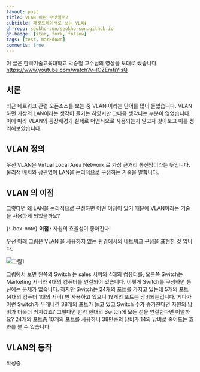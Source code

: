 ```yaml
---
layout: post
title: VLAN 이란 무엇일까?
subtitle: 패킷트레이서로 보는 VLAN
gh-repo: seokho-son/seokho-son.github.io
gh-badge: [star, fork, follow]
tags: [test, markdown]
comments: true
---
```


이 글은 한국기술교육대학교 박승철 교수님의 영상을 토대로 썼습니다. https://www.youtube.com/watch?v=lOZEmfjYIsQ


## 서론

최근 네트워크 관련 오픈소스를 보는 중 VLAN 이라는 단어를 많이 들었습니다. VLAN 하면 가상의 LAN이라는 생각이 들기는 하였지만 
그다음 생각나는 부분이 없었습니다. 이에 따라 VLAN의 등장배경과 실제로 어떤식으로 사용되는지 알고자 찾아보고 이를 정리해보았습니다.



## VLAN 정의

우선 VLAN은 Virtual Local Area Network 로 가상 근거리 통신망이라는 뜻입니다. 물리적 배치와 상관없이 LAN을 논리적으로 구성하는 기술을 말합니다.


## VLAN 의 이점

그렇다면 왜 LAN을 논리적으로 구성하면 어떤 이점이 있기 때문에 VLAN이라는 기술을 사용하게 되었을까요? 


{: .box-note}
**이점 :** 자원의 효율성이 좋아진다!

우선 아래 그림은 VLAN 을 사용하지 않는 환경에서의 네트워크 구성을 표현한 것 입니다.

![그림1]()


그림에서 보면 왼쪽의 Switch 는 sales 서버와 4대의 컴퓨터를, 오른쪽 Switch는 Marketing 서버와 4대의 컴퓨터를 연결되어 있습니다. 이렇게 Switch를 구성하면 통신에는 문제가 없습니다.
하지만 Switch는 24개의 포트를 가지고 있는데 5개의 포트 (4대의 컴퓨터 1대의 서버) 만 사용하고 있으니 19개의 포트는 낭비되는겁니다. 
게다가 이런 Switch가 두개니깐 38개의 포트가 놀고 있고 Switch 수가 증가한다면 자원의 낭비가 더욱더 커지겠죠?
그렇다면 만약 한대의 Switch에 모든 선을 연결한다면 어떨까요? 24개의 포트중 10개의 포트를 사용하니 38만큼의 낭비가 14의 낭비로 줄어드는 효과를 볼 수 있습니다. 


## VLAN의 동작

작성중

